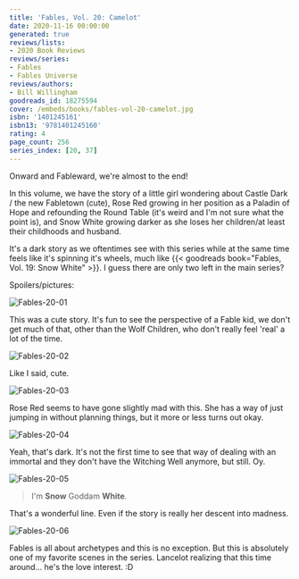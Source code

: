 ```yaml
---
title: 'Fables, Vol. 20: Camelot'
date: 2020-11-16 00:00:00
generated: true
reviews/lists:
- 2020 Book Reviews
reviews/series:
- Fables
- Fables Universe
reviews/authors:
- Bill Willingham
goodreads_id: 18275594
cover: /embeds/books/fables-vol-20-camelot.jpg
isbn: '1401245161'
isbn13: '9781401245160'
rating: 4
page_count: 256
series_index: [20, 37]
---
```

Onward and Fableward, we're almost to the end!  

In this volume, we have the story of a little girl wondering about Castle Dark / the new Fabletown (cute), Rose Red growing in her position as a Paladin of Hope and refounding the Round Table (it's weird and I'm not sure what the point is), and Snow White growing darker as she loses her children/at least their childhoods and husband.  

<!--more-->

It's a dark story as we oftentimes see with this series while at the same time feels like it's spinning it's wheels, much like {{< goodreads book="Fables, Vol. 19: Snow White" >}}. I guess there are only two left in the main series?  

Spoilers/pictures:  

![Fables-20-01](/embeds/books/attachments/fables-20-01.jpg)  

This was a cute story. It's fun to see the perspective of a Fable kid, we don't get much of that, other than the Wolf Children, who don't really feel 'real' a lot of the time.  

![Fables-20-02](/embeds/books/attachments/fables-20-02.jpg)  

Like I said, cute.  

![Fables-20-03](/embeds/books/attachments/fables-20-03.jpg)  

Rose Red seems to have gone slightly mad with this. She has a way of just jumping in without planning things, but it more or less turns out okay.  

![Fables-20-04](/embeds/books/attachments/fables-20-04.jpg)  

Yeah, that's dark. It's not the first time to see that way of dealing with an immortal and they don't have the Witching Well anymore, but still. Oy.  

![Fables-20-05](/embeds/books/attachments/fables-20-05.jpg)  

> I'm **Snow** Goddam **White**.

That's a wonderful line. Even if the story is really her descent into madness.  

![Fables-20-06](/embeds/books/attachments/fables-20-06.jpg)  

Fables is all about archetypes and this is no exception. But this is absolutely one of my favorite scenes in the series. Lancelot realizing that this time around... he's the love interest. :D